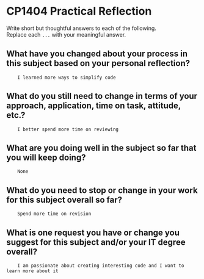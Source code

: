 # CP1404 Practical Reflection

Write short but thoughtful answers to each of the following.  
Replace each `...` with your meaningful answer.

## What have you changed about your process in this subject based on your personal reflection?

        I learned more ways to simplify code

## What do you still need to change in terms of your approach, application, time on task, attitude, etc.?

        I better spend more time on reviewing

## What are you doing well in the subject so far that you will keep doing?

        None

## What do you need to stop or change in your work for this subject overall so far?

        Spend more time on revision

## What is one request you have or change you suggest for this subject and/or your IT degree overall?

        I am passionate about creating interesting code and I want to learn more about it

